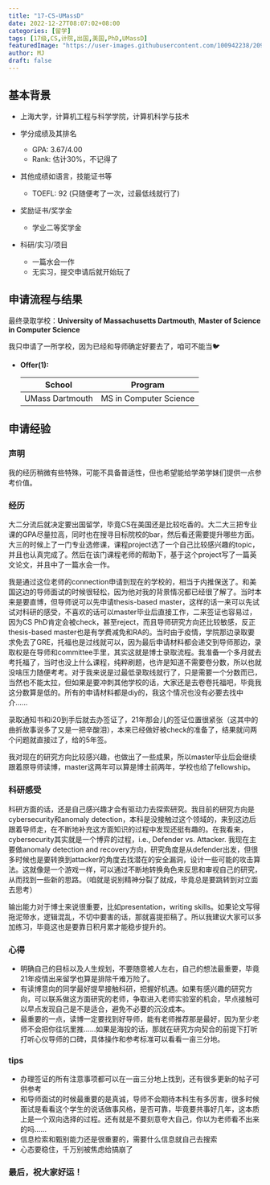 ```yaml
---
title: "17-CS-UMassD"
date: 2022-12-27T08:07:02+08:00
categories: [留学]
tags: [17级,CS,计院,出国,美国,PhD,UMassD]
featuredImage: "https://user-images.githubusercontent.com/100942238/209590835-89867a10-2d1b-4c62-8b97-a8a8b72e09de.jpg"
author: MJ
draft: false
---
```



## 基本背景 

- 上海大学，计算机工程与科学学院，计算机科学与技术

- 学分成绩及其排名
  - GPA: 3.67/4.00
  - Rank: 估计30%，不记得了

- 其他成绩如语言，技能证书等
  - TOEFL: 92 (只随便考了一次，过最低线就行了)

- 奖励证书/奖学金
  - 学业二等奖学金

- 科研/实习/项目
  - 一篇水会一作
  - 无实习，提交申请后就开始玩了

## 申请流程与结果

最终录取学校：**University of Massachusetts Dartmouth**, **Master of Science in Computer Science**

我只申请了一所学校，因为已经和导师确定好要去了，咱可不能当🐦

- **Offer(1):** 

  | School          | Program                |
  | --------------- | ---------------------- |
  | UMass Dartmouth | MS in Computer Science |


## 申请经验

### 声明
我的经历稍微有些特殊，可能不具备普适性，但也希望能给学弟学妹们提供一点参考价值。

### 经历
大二分流后就决定要出国留学，毕竟CS在美国还是比较吃香的。大二大三把专业课的GPA尽量拉高，同时也在搜寻目标院校的bar，然后看还需要提升哪些方面。大三的时候上了一门专业选修课，课程project选了一个自己比较感兴趣的topic，并且也认真完成了。然后在该门课程老师的帮助下，基于这个project写了一篇英文论文，并且中了一篇水会一作。

我是通过这位老师的connection申请到现在的学校的，相当于内推保送了。和美国这边的导师面试的时候很轻松，因为他对我的背景情况都已经很了解了。当时本来是要直博，但导师说可以先申请thesis-based master，这样的话一来可以先试试对科研的感受，不喜欢的话可以master毕业后直接工作，二来签证也容易过，因为CS PhD肯定会被check，甚至reject，而且导师研究方向还比较敏感，反正thesis-based master也是有学费减免和RA的。当时由于疫情，学院那边录取要求免去了GRE，托福也是过线就可以，因为最后申请材料都会递交到导师那边，录取权是在导师和committee手里，其实这就是博士录取流程。我准备一个多月就去考托福了，当时也没上什么课程，纯粹刷题，也许是知道不需要卷分数，所以也就没啥压力随便考考。对于我来说是过最低录取线就行了，只是需要一个分数而已，当然也不能太拉，但如果是要冲刺其他学校的话，大家还是去卷卷托福吧，毕竟我这分数算是低的。所有的申请材料都是diy的，我这个情况也没有必要去找中介......

录取通知书和i20到手后就去办签证了，21年那会儿的签证位置很紧张（这其中的曲折故事说多了又是一把辛酸泪），本来已经做好被check的准备了，结果就问两个问题就直接过了，给的5年签。

我对现在的研究方向比较感兴趣，也做出了一些成果，所以master毕业后会继续跟着原导师读博，master这两年可以算是博士前两年，学校也给了fellowship。


### 科研感受
科研方面的话，还是自己感兴趣才会有驱动力去探索研究。我目前的研究方向是cybersecurity和anomaly detection，本科是没接触过这个领域的，来到这边后跟着导师走，在不断地补充这方面知识的过程中发现还挺有趣的。在我看来，cybersecurity其实就是一个博弈的过程，i.e., Defender vs. Attacker. 我现在主要做anomaly detection and recovery方向，研究角度是从defender出发，但很多时候也是要转换到attacker的角度去找潜在的安全漏洞，设计一些可能的攻击算法。这就像是一个游戏一样，可以通过不断地转换角色来反思和审视自己的研究，从而找到一些新的思路。（咱就是说别精神分裂了就成，毕竟总是要跳转到对立面去思考）

输出能力对于博士来说很重要，比如presentation，writing skills。如果论文写得拖泥带水，逻辑混乱，不切中要害的话，那就喜提拒稿了。所以我建议大家可以多加练习，毕竟这也是要靠日积月累才能稳步提升的。

### 心得
- 明确自己的目标以及人生规划，不要随意被人左右，自己的想法最重要，毕竟21年疫情出来留学也算是排除千难万险了。
- 有读博意向的同学最好提早接触科研，把握好机遇。如果有感兴趣的研究方向，可以联系做这方面研究的老师，争取进入老师实验室的机会，早点接触可以早点发现自己是不是适合，避免不必要的沉没成本。
- 最重要的一点，读博一定要找到好导师，能有老师推荐那是最好，因为至少老师不会把你往坑里推......如果是海投的话，那就在研究方向契合的前提下打听打听心仪导师的口碑，具体操作和参考标准可以看看一亩三分地。


### tips
- 办理签证的所有注意事项都可以在一亩三分地上找到，还有很多更新的帖子可供参考
- 和导师面试的时候最重要的是真诚，导师不会期待本科生有多厉害，很多时候面试是看看这个学生的说话做事风格，是否可靠，毕竟要共事好几年，这本质上是一个双向选择的过程。还有就是不要刻意夸大自己，你以为老师看不出来的吗......
- 信息检索和甄别能力还是很重要的，需要什么信息就自己去搜索
- 心态要稳住，千万别被焦虑给搞崩了



### 最后，祝大家好运！


